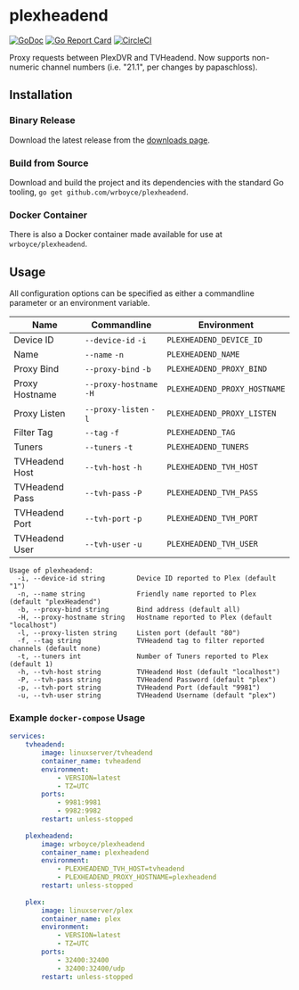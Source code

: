 # plexheadend

[![GoDoc](https://godoc.org/github.com/wrboyce/plexheadend?status.svg)](https://godoc.org/github.com/wrboyce/plexheadend)
[![Go Report Card](https://goreportcard.com/badge/github.com/wrboyce/plexheadend)](https://goreportcard.com/report/github.com/wrboyce/plexheadend)
[![CircleCI](https://circleci.com/gh/wrboyce/plexheadend.png?style=shield)](https://circleci.com/gh/wrboyce/plexheadend)

Proxy requests between PlexDVR and TVHeadend. Now supports non-numeric channel numbers (i.e. "21.1", per changes by papaschloss).

## Installation

### Binary Release

Download the latest release from the [downloads page](https://github.com/wrboyce/plexheadend/releases).

### Build from Source

Download and build the project and its dependencies with the standard Go tooling, `go get github.com/wrboyce/plexheadend`.

### Docker Container

There is also a Docker container made available for use at `wrboyce/plexheadend`.

## Usage

All configuration options can be specified as either a commandline parameter or an environment variable.

| Name               | Commandline                 | Environment                   |
|--------------------|-----------------------------|-------------------------------|
| Device ID          | `--device-id` `-i`          | `PLEXHEADEND_DEVICE_ID`       |
| Name               | `--name` `-n`               | `PLEXHEADEND_NAME`            |
| Proxy Bind         | `--proxy-bind` `-b`         | `PLEXHEADEND_PROXY_BIND`      |
| Proxy Hostname     | `--proxy-hostname` `-H`     | `PLEXHEADEND_PROXY_HOSTNAME`  |
| Proxy Listen       | `--proxy-listen` `-l`       | `PLEXHEADEND_PROXY_LISTEN`    |
| Filter Tag         | `--tag` `-f`                | `PLEXHEADEND_TAG`             |
| Tuners             | `--tuners` `-t`             | `PLEXHEADEND_TUNERS`          |
| TVHeadend Host     | `--tvh-host` `-h`           | `PLEXHEADEND_TVH_HOST`        |
| TVHeadend Pass     | `--tvh-pass` `-P`           | `PLEXHEADEND_TVH_PASS`        |
| TVHeadend Port     | `--tvh-port` `-p`           | `PLEXHEADEND_TVH_PORT`        |
| TVHeadend User     | `--tvh-user` `-u`           | `PLEXHEADEND_TVH_USER`        |

```
Usage of plexheadend:
  -i, --device-id string        Device ID reported to Plex (default "1")
  -n, --name string             Friendly name reported to Plex (default "plexHeadend")
  -b, --proxy-bind string       Bind address (default all)
  -H, --proxy-hostname string   Hostname reported to Plex (default "localhost")
  -l, --proxy-listen string     Listen port (default "80")
  -f, --tag string              TVHeadend tag to filter reported channels (default none)
  -t, --tuners int              Number of Tuners reported to Plex (default 1)
  -h, --tvh-host string         TVHeadend Host (default "localhost")
  -P, --tvh-pass string         TVHeadend Password (default "plex")
  -p, --tvh-port string         TVHeadend Port (default "9981")
  -u, --tvh-user string         TVHeadend Username (default "plex")
```

### Example `docker-compose` Usage

```yaml
services:
    tvheadend:
        image: linuxserver/tvheadend
        container_name: tvheadend
        environment:
            - VERSION=latest
            - TZ=UTC
        ports:
            - 9981:9981
            - 9982:9982
        restart: unless-stopped
        
    plexheadend:
        image: wrboyce/plexheadend
        container_name: plexheadend
        environment:
            - PLEXHEADEND_TVH_HOST=tvheadend
            - PLEXHEADEND_PROXY_HOSTNAME=plexheadend
        restart: unless-stopped
        
    plex:
        image: linuxserver/plex
        container_name: plex
        environment:
            - VERSION=latest
            - TZ=UTC
        ports:
            - 32400:32400
            - 32400:32400/udp
        restart: unless-stopped
```
